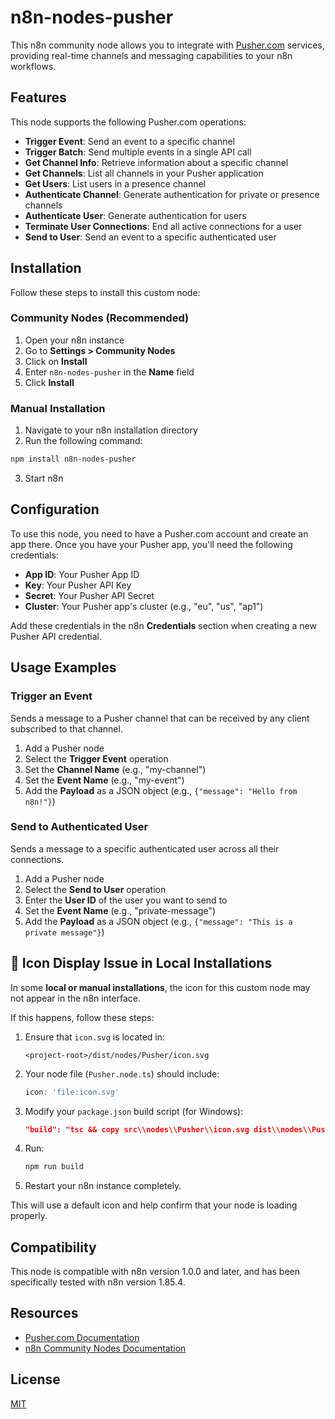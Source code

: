 # n8n-nodes-pusher

This n8n community node allows you to integrate with [Pusher.com](https://pusher.com) services, providing real-time channels and messaging capabilities to your n8n workflows.

## Features

This node supports the following Pusher.com operations:

- **Trigger Event**: Send an event to a specific channel
- **Trigger Batch**: Send multiple events in a single API call
- **Get Channel Info**: Retrieve information about a specific channel
- **Get Channels**: List all channels in your Pusher application
- **Get Users**: List users in a presence channel
- **Authenticate Channel**: Generate authentication for private or presence channels
- **Authenticate User**: Generate authentication for users
- **Terminate User Connections**: End all active connections for a user
- **Send to User**: Send an event to a specific authenticated user

## Installation

Follow these steps to install this custom node:

### Community Nodes (Recommended)

1. Open your n8n instance
2. Go to **Settings > Community Nodes**
3. Click on **Install**
4. Enter `n8n-nodes-pusher` in the **Name** field
5. Click **Install**

### Manual Installation

1. Navigate to your n8n installation directory
2. Run the following command:
```bash
npm install n8n-nodes-pusher
```
3. Start n8n

## Configuration

To use this node, you need to have a Pusher.com account and create an app there. Once you have your Pusher app, you'll need the following credentials:

- **App ID**: Your Pusher App ID
- **Key**: Your Pusher API Key
- **Secret**: Your Pusher API Secret
- **Cluster**: Your Pusher app's cluster (e.g., "eu", "us", "ap1")

Add these credentials in the n8n **Credentials** section when creating a new Pusher API credential.

## Usage Examples

### Trigger an Event

Sends a message to a Pusher channel that can be received by any client subscribed to that channel.

1. Add a Pusher node
2. Select the **Trigger Event** operation
3. Set the **Channel Name** (e.g., "my-channel")
4. Set the **Event Name** (e.g., "my-event")
5. Add the **Payload** as a JSON object (e.g., `{"message": "Hello from n8n!"}`)

### Send to Authenticated User

Sends a message to a specific authenticated user across all their connections.

1. Add a Pusher node
2. Select the **Send to User** operation
3. Enter the **User ID** of the user you want to send to
4. Set the **Event Name** (e.g., "private-message")
5. Add the **Payload** as a JSON object (e.g., `{"message": "This is a private message"}`)

## 🧹 Icon Display Issue in Local Installations

In some **local or manual installations**, the icon for this custom node may not appear in the n8n interface.

If this happens, follow these steps:

1. Ensure that `icon.svg` is located in:
   ```
   <project-root>/dist/nodes/Pusher/icon.svg
   ```
2. Your node file (`Pusher.node.ts`) should include:
   ```ts
   icon: 'file:icon.svg'
   ```
3. Modify your `package.json` build script (for Windows):
   ```json
   "build": "tsc && copy src\\nodes\\Pusher\\icon.svg dist\\nodes\\Pusher\\icon.svg"
   ```
4. Run:
   ```bash
   npm run build
   ```
5. Restart your n8n instance completely.


This will use a default icon and help confirm that your node is loading properly.

## Compatibility

This node is compatible with n8n version 1.0.0 and later, and has been specifically tested with n8n version 1.85.4.

## Resources

- [Pusher.com Documentation](https://pusher.com/docs/)
- [n8n Community Nodes Documentation](https://docs.n8n.io/integrations/community-nodes/)

## License

[MIT](LICENSE.md)

